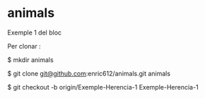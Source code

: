 animals
=======

Exemple 1 del bloc

Per clonar :

$ mkdir animals

$ git clone git@github.com:enric612/animals.git animals

$ git checkout -b origin/Exemple-Herencia-1 Exemple-Herencia-1
